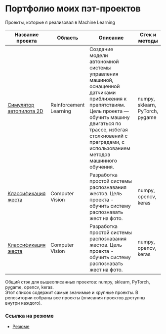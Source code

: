 # Портфолио моих пэт-проектов

Проекты, которые я реализовал в Machine Learning
  
| Название проекта | Область | Описание | Стек и методы |
| --- | --- | --- | --- | 
| [Симулятор автопилота 2D](https://github.com/fluke8/neuro-race-python) | Reinforcement Learning | Создание модели автономной системы управления машиной, оснащенной датчиками приближения к препятствиям. Цель проекта — обучить машину двигаться по трассе, избегая столкновений с преградами, с использованием методов машинного обучения. | numpy, sklearn, PyTorch, pygame |  
| [Классификация жеста](https://github.com/fluke8/gestureclassification) | Computer Vision | Разработка простой системы распознавания жестов.  Цель проекта - обучить систему распознавать жест на фото. | numpy, opencv, keras | 
| [Классификация жеста](https://github.com/fluke8/gestureclassification) | Computer Vision | Разработка простой системы распознавания жестов.  Цель проекта - обучить систему распознавать жест на фото. | numpy, opencv, keras | 


Общий стэк для вышеописанных проектов: numpy, sklearn, PyTorch, pygame, opencv, keras.  
Этот список содержит самые значимые и крупные проекты. В репозитории собраны все проекты (описания проектов доступны внутри каждого).  

### Ссылка на резюме  
- [Резюме](https://github.com/fluke8/fluke8/blob/main/CV_ML_Engineer_Tretyakov.pdf) 
